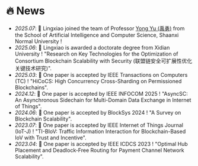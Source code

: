 # 🔥 News
- *2025.07*: 🎉 Lingxiao joined the team of Professor [Yong Yu (禹勇)](https://ccs.snnu.edu.cn/info/1016/2301.htm) from the School of Artificial Intelligence and Computer Science, Shaanxi Normal University !
- *2025.06*: 🎉 Lingxiao is awarded a doctorate degree from Xidian University ! "Research on Key Technologies for the Optimization of Consortium Blockchain Scalability with Security (联盟链安全可扩展性优化关键技术研究)".
- *2025.03*: 🎉 One paper is accepted by IEEE Transactions on Computers (TC) ! "HiCoCS: High Concurrency Cross-Sharding on Permissioned Blockchains".
- *2024.12*: 🎉 One paper is accepted by IEEE INFOCOM 2025 ! "AsyncSC: An Asynchronous Sidechain for Multi-Domain Data Exchange in Internet of Things".
- *2024.06*: 🎉 One paper is accepted by BlockSys 2024 ! "A Survey on Blockchain Scalability".
- *2023.07*: 🎉 One paper is accepted by IEEE Internet of Things Journal (IoT-J) ! "TI-BIoV: Traffic Information Interaction for Blockchain-Based IoV with Trust and Incentive".
- *2023.04*: 🎉 One paper is accepted by IEEE ICDCS 2023 ! "Optimal Hub Placement and Deadlock-Free Routing for Payment Channel Network Scalability".


